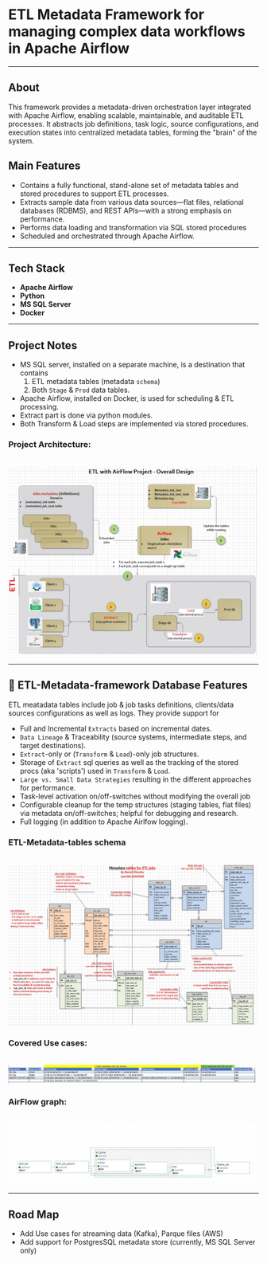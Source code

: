 # ETL Metadata Framework for managing complex data workflows in Apache Airflow

---

## About

This framework provides a metadata-driven orchestration layer integrated with Apache Airflow, enabling scalable, maintainable, and auditable ETL processes. It abstracts job definitions, task logic, source configurations, and execution states into centralized metadata tables, forming the "brain" of the system.

## Main Features

- Contains a fully functional, stand-alone set of metadata tables and stored procedures to support ETL processes.
- Extracts sample data from various data sources—flat files, relational databases (RDBMS), and REST APIs—with a strong emphasis on performance.
- Performs data loading and transformation via SQL stored procedures
- Scheduled and orchestrated through Apache Airflow.

---

## Tech Stack

- **Apache Airflow**
- **Python**
- **MS SQL Server**
- **Docker** 

---

## Project Notes

- MS SQL server, installed on a separate machine, is a destination that contains 
  1. ETL metadata tables (metadata `schema`)
  2. Both `Stage` & `Prod` data tables.
- Apache Airflow, installed on Docker, is used for scheduling & ETL processing.
- Extract part is done via python modules.
- Both Transform & Load steps are implemented via stored procedures.
  
### Project Architecture: 
<br/>
<img src="diagrams/Project-architecture.jpg" alt="Example" width="500" hight="300"/>

---

## 🧠 ETL-Metadata-framework Database Features

ETL meatadata tables include job & job tasks definitions, clients/data sources configurations as well as logs.
They provide support for 
- Full and Incremental `Extracts` based on incremental dates.
- `Data Lineage` & Traceability (source systems, intermediate steps, and target destinations).
- `Extract`-only or (`Transform` & `Load`)-only job structures.
- Storage of `Extract` sql queries as well as the tracking of the stored procs (aka 'scripts') used in `Transform` & `Load`.
- `Large vs. Small Data Strategies` resulting in the different approaches for performance.
- Task-level activation on/off-switches without modifying the overall job
- Configurable cleanup for the temp structures (staging tables, flat files) via metadata on/off-switches; helpful for debugging and research.
- Full logging (in addition to Apache Airlfow logging).

### ETL-Metadata-tables schema 
<br/>
<img src="diagrams/metadata-db-schema.jpg" alt="Example" width="500" hight="300"/>

### Covered Use cases:
<br/>
<img src="diagrams/Covered-ETL-Use-cases2.jpg" alt="Example" width="500" hight="100"/>

### AirFlow graph:
<br/>
<img src="diagrams/Airflow-graph.jpg" alt="Example" width="500" hight="300"/>

---

## Road Map

- Add Use cases for streaming data (Kafka), Parque files (AWS)
- Add support for PostgresSQL metadata store (currently, MS SQL Server only)



